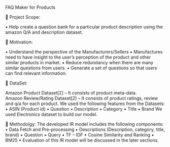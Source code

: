  FAQ Maker for Products 


:small_blue_diamond: Project Scope:

▪ Help create a question bank for a particular product description using the amazon Q/A and description dataset.

:small_blue_diamond: Motivation:

▪ Understand the perspective of the Manufacturers/Sellers
▪ Manufactures need to have insight to the user’s perception of the product and other similar products in market.
▪ Reduce redundancy when there are many similar questions from users.
▪ Generate a set of questions so that users can find relevant information.

:small_blue_diamond: DataSet:

Amazon Product Dataset[2] – It consists of product meta-data. <br/>
Amazon Review/Rating Dataset[2] – It consists of product ratings, review and q/a for each product.
We used the following features from the Datasets:
▪ ASIN (Product id)
▪ Question
▪ Description
▪ Category
▪ Title
▪ Brand
We used Electronics dataset to build our model.

:small_blue_diamond: Methodolgy:
The developed IR model includes the following components:
▪ Data Fetch and Pre-processing
▪ Descriptions (Description, category, title, brand)
▪ Question
▪ Query
▪ TF – IDF
▪ Cosine Similarity and Ranking
▪ BM25
▪ Evaluation of this IR model will be discussed in the later sections.

